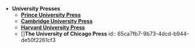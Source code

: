 - **University Presses**
	- **[Prince University Press](https://press.princeton.edu/)**
	- [**Cambridge University Press**](https://www.cambridge.org/)
	- [**Harvard University Press**](https://www.hup.harvard.edu/)
	- []**The University of Chicago Press**
	  id:: 65ca7fb7-9b73-4dcd-b944-de50f2261cf3